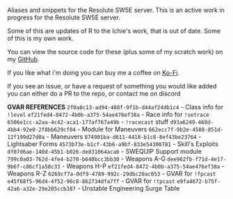Aliases and snippets for the Resolute SW5E server. This is an active work in progress for the Resolute SW5E server.

Some of this are updates of R to the Ichie's work, that is out of date. Some of this is my own work. 

You can view the source code for these (plus some of my scratch work) on my [GitHub](https://github.com/Corvux89/Corvux-Avrae-Aliases).

If you like what i'm doing you can buy me a coffee on [Ko-Fi](https://ko-fi.com/corvux).

If you see an issue, or have a request of something you would like added you can either do a PR to the repo, or contact me on discord

__GVAR REFERENCES__
`2f0a8c13-ad94-488f-9f1b-d44af24db1c4` - Class info for `!level`
`ef21fed4-8472-4b0b-a375-54ae476ef38a` - Race info for `!setrace`
`6506e1cc-a2aa-4c42-aca1-177af767a49b` - `!racecast` stuff
`d93a6249-468d-4bb4-92e0-2f8bb629cf04` - Module for Maneuvers
`662ecc7f-9b2e-4588-851d-12f199d27d0a` - Maneuvers
`874901ba-d611-4418-b1c8-8ef43be23764` - Lightsaber Forms
`4573b73e-b1cf-43b6-a9bf-833e54300781` - Skill's Exploits
`df07d6ae-140d-45b1-b026-de831064acab` - SWEQUIP Support module
`799c0a03-762d-4fe4-b270-b640bcc3bb30` - Weapons A-G
`dee962fb-f71d-4e17-9b6f-c86cf1a58c33` - Weapons H-P
`ef21fed4-8472-4b0b-a375-54ae476ef38a` - Weapons R-Z
`6269cf7a-0df9-4789-992c-29dbc20ac053` - GVAR for `!fpcast`
`e45f68f5-96d4-4f52-96c8-862734dfa7ff` - GVAR for `!tpcast`
`e9fa4672-b75f-42a6-a32e-29e205ccb387` - Unstable Engineering Surge Table